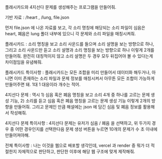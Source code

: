 플래시카드와 4지선다 문제를 생성해주는 프로그램을 만들어줘.

기반 자료 : /heart , /lung, file.json


먼저 file.json 에 나온 자료를 보고, 각 소리 명칭에 해당되는 소리 파일이 심음은 heart, 폐음은 lung 폴더 내부에 있으니 각 문제와 소리 파일을 매칭시켜줘.

플래시카드 : 소리 명칭을 보고 소리 사운드를 들으며 소리 설명을 보는 방향으로 하나, 그리고 소리 사운드만 듣고 소리 설명과 소리 명칭을 보는 방향으로 하나 이렇게 2개를 만들어줘. 완전히 대칭적이지 않고 소리 설명은 두 경우 모두 뒤집어야 볼 수 있다는게 차이점임을 유념해줘.

플래시카드 특이사항 : 플래시카드는 모든 조합을 미리 만들어서 데이터화 해두거나, 아니면 이미 존재하는 소리 파일과 문제 정보를 매칭시켜서 아무튼 모든 조합이 가능하게 만들어주면 돼. 1대 1 대응이라 개수는 적어.

4지선다 문제 : 역시 1) 심음 혹은 폐음 명칭을 보고 소리 4개 중 하나를 고르는 문제 생성 기능, 2) 소리를 듣고 심음 혹은 폐음 명칭을 고르는 문제 생성 기능 이렇게 2개의 방향을 만들어줘. 그리고 문제인 만큼 해설에는 json 에 담긴 심음 및 폐음 정보를 활용해서 작성해줘.

4지선다 문제 특이사항 : 4지선다 문제는 유저가 심음 / 폐음 을 선택하고, 위 두가지 경우 중 어떤 경우인지를 선택한다음 문제 생성 버튼을 누르면 10개의 문제가 수 초 이내에 만들어져야해.



전체 특이사항 : 나는 이것을 웹으로 배포할 생각인데, vercel 과 render 중 뭐가 더 적절한지 자체적으로 판단하고, 판단한 이후에 해당 웹 구조에 맞게 제작해줘.